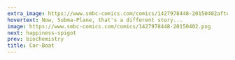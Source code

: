 ```yaml
---
extra_image: https://www.smbc-comics.com/comics/1427978448-20150402after.png
hovertext: Now, Subma-Plane, that's a different story...
image: https://www.smbc-comics.com/comics/1427978448-20150402.png
next: happiness-spigot
prev: biochemistry
title: Car-Boat
---
```

